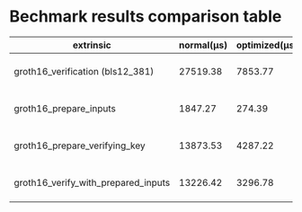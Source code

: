 # Bechmark results comparison table


| extrinsic                               |  normal(µs)      |optimized(µs)    |   speedup      |  dummy(µs)     |   wasm(µs)     |  native(µs)    |
| --------------------------------------- |  --------------- | --------------- | --------------- | --------------- | --------------- | --------------- |
| groth16_verification (bls12_381)        |    27519.38      |    7853.77      |${\color{green}\bf 3.50 \boldsymbol{\times}}$|                 |                     |                 | 
| groth16_prepare_inputs                   |    1847.27      |    274.39       |${\color{green}\bf 6.73 \boldsymbol{\times}}$|                 |                     |             |
| groth16_prepare_verifying_key            |    13873.53     |    4287.22      |${\color{green}\bf 3.24 \boldsymbol{\times}}$|                 |                     |             |
| groth16_verify_with_prepared_inputs      |    13226.42     |    3296.78      |${\color{green}\bf 4.01 \boldsymbol{\times}}$|                 |                     |             |
